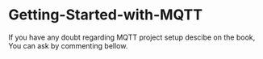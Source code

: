 # Getting-Started-with-MQTT
If you have any doubt regarding MQTT project setup descibe on the book, You can ask by commenting bellow.
